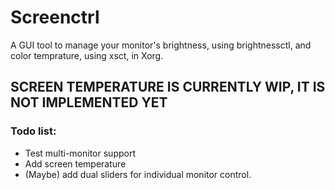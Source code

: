 # Screenctrl
A GUI tool to manage your monitor's brightness, using brightnessctl, and color temprature, using xsct, in Xorg.

## SCREEN TEMPERATURE IS CURRENTLY WIP, IT IS NOT IMPLEMENTED YET
### Todo list:
- Test multi-monitor support
- Add screen temperature
- (Maybe) add dual sliders for individual monitor control.